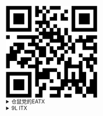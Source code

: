 <!DOCTYPE html>
<html>
  <head>
        <meta charset="UTF-8">
    <meta name="viewport" content="width=device-width, initial-scale=1.0">
    <style>
        .qr {
            font-size: 0;
        }
        .black,
        .white {
            display: inline-block;
            width: 10px;
            height: 10px;
        }
        .black {
            background-color: black;
        }
        .white {
            background-color: white;
        }
    </style>
  </head>
  <body>
     <div class="qr">
        <div><span class="black"></span><span class="black"></span><span class="black"></span><span class="black"></span><span class="black"></span><span class="black"></span><span class="black"></span><span class="white"></span><span class="black"></span><span class="white"></span><span class="black"></span><span class="white"></span><span class="black"></span><span class="black"></span><span class="black"></span><span class="white"></span><span class="white"></span><span class="white"></span><span class="black"></span><span class="black"></span><span class="black"></span><span class="black"></span><span class="black"></span><span class="black"></span><span class="black"></span></div>
        <div><span class="black"></span><span class="white"></span><span class="white"></span><span class="white"></span><span class="white"></span><span class="white"></span><span class="black"></span><span class="white"></span><span class="black"></span><span class="black"></span><span class="white"></span><span class="black"></span><span class="white"></span><span class="white"></span><span class="white"></span><span class="white"></span><span class="black"></span><span class="white"></span><span class="black"></span><span class="white"></span><span class="white"></span><span class="white"></span><span class="white"></span><span class="white"></span><span class="black"></span></div>
        <div><span class="black"></span><span class="white"></span><span class="black"></span><span class="black"></span><span class="black"></span><span class="white"></span><span class="black"></span><span class="white"></span><span class="black"></span><span class="white"></span><span class="black"></span><span class="white"></span><span class="white"></span><span class="black"></span><span class="white"></span><span class="black"></span><span class="white"></span><span class="white"></span><span class="black"></span><span class="white"></span><span class="black"></span><span class="black"></span><span class="black"></span><span class="white"></span><span class="black"></span></div>
        <div><span class="black"></span><span class="white"></span><span class="black"></span><span class="black"></span><span class="black"></span><span class="white"></span><span class="black"></span><span class="white"></span><span class="white"></span><span class="white"></span><span class="black"></span><span class="white"></span><span class="black"></span><span class="black"></span><span class="white"></span><span class="black"></span><span class="black"></span><span class="white"></span><span class="black"></span><span class="white"></span><span class="black"></span><span class="black"></span><span class="black"></span><span class="white"></span><span class="black"></span></div>
        <div><span class="black"></span><span class="white"></span><span class="black"></span><span class="black"></span><span class="black"></span><span class="white"></span><span class="black"></span><span class="white"></span><span class="black"></span><span class="black"></span><span class="black"></span><span class="black"></span><span class="white"></span><span class="white"></span><span class="white"></span><span class="white"></span><span class="white"></span><span class="white"></span><span class="black"></span><span class="white"></span><span class="black"></span><span class="black"></span><span class="black"></span><span class="white"></span><span class="black"></span></div>
        <div><span class="black"></span><span class="white"></span><span class="white"></span><span class="white"></span><span class="white"></span><span class="white"></span><span class="black"></span><span class="white"></span><span class="white"></span><span class="black"></span><span class="white"></span><span class="black"></span><span class="white"></span><span class="black"></span><span class="white"></span><span class="white"></span><span class="white"></span><span class="white"></span><span class="black"></span><span class="white"></span><span class="white"></span><span class="white"></span><span class="white"></span><span class="white"></span><span class="black"></span></div>
        <div><span class="black"></span><span class="black"></span><span class="black"></span><span class="black"></span><span class="black"></span><span class="black"></span><span class="black"></span><span class="white"></span><span class="black"></span><span class="white"></span><span class="black"></span><span class="white"></span><span class="black"></span><span class="white"></span><span class="black"></span><span class="white"></span><span class="black"></span><span class="white"></span><span class="black"></span><span class="black"></span><span class="black"></span><span class="black"></span><span class="black"></span><span class="black"></span><span class="black"></span></div>
        <div><span class="white"></span><span class="white"></span><span class="white"></span><span class="white"></span><span class="white"></span><span class="white"></span><span class="white"></span><span class="white"></span><span class="white"></span><span class="black"></span><span class="black"></span><span class="black"></span><span class="black"></span><span class="black"></span><span class="black"></span><span class="white"></span><span class="black"></span><span class="white"></span><span class="white"></span><span class="white"></span><span class="white"></span><span class="white"></span><span class="white"></span><span class="white"></span><span class="white"></span></div>
        <div><span class="black"></span><span class="white"></span><span class="white"></span><span class="black"></span><span class="black"></span><span class="black"></span><span class="black"></span><span class="black"></span><span class="black"></span><span class="white"></span><span class="black"></span><span class="black"></span><span class="black"></span><span class="white"></span><span class="black"></span><span class="black"></span><span class="white"></span><span class="black"></span><span class="white"></span><span class="white"></span><span class="black"></span><span class="white"></span><span class="black"></span><span class="black"></span><span class="black"></span></div>
        <div><span class="white"></span><span class="white"></span><span class="white"></span><span class="white"></span><span class="white"></span><span class="white"></span><span class="white"></span><span class="black"></span><span class="white"></span><span class="black"></span><span class="white"></span><span class="white"></span><span class="black"></span><span class="black"></span><span class="black"></span><span class="black"></span><span class="white"></span><span class="black"></span><span class="white"></span><span class="black"></span><span class="black"></span><span class="black"></span><span class="black"></span><span class="black"></span><span class="white"></span></div>
        <div><span class="white"></span><span class="white"></span><span class="black"></span><span class="black"></span><span class="black"></span><span class="white"></span><span class="black"></span><span class="black"></span><span class="black"></span><span class="white"></span><span class="white"></span><span class="black"></span><span class="white"></span><span class="white"></span><span class="white"></span><span class="black"></span><span class="black"></span><span class="white"></span><span class="black"></span><span class="white"></span><span class="white"></span><span class="black"></span><span class="white"></span><span class="white"></span><span class="black"></span></div>
        <div><span class="white"></span><span class="black"></span><span class="white"></span><span class="black"></span><span class="black"></span><span class="white"></span><span class="white"></span><span class="white"></span><span class="black"></span><span class="black"></span><span class="black"></span><span class="white"></span><span class="black"></span><span class="white"></span><span class="black"></span><span class="black"></span><span class="white"></span><span class="black"></span><span class="black"></span><span class="white"></span><span class="white"></span><span class="black"></span><span class="black"></span><span class="black"></span><span class="black"></span></div>
        <div><span class="white"></span><span class="black"></span><span class="black"></span><span class="black"></span><span class="white"></span><span class="black"></span><span class="black"></span><span class="black"></span><span class="white"></span><span class="black"></span><span class="black"></span><span class="white"></span><span class="black"></span><span class="black"></span><span class="white"></span><span class="white"></span><span class="black"></span><span class="white"></span><span class="black"></span><span class="white"></span><span class="white"></span><span class="white"></span><span class="white"></span><span class="white"></span><span class="black"></span></div>
        <div><span class="black"></span><span class="black"></span><span class="black"></span><span class="white"></span><span class="white"></span><span class="white"></span><span class="white"></span><span class="black"></span><span class="white"></span><span class="black"></span><span class="black"></span><span class="white"></span><span class="white"></span><span class="black"></span><span class="white"></span><span class="black"></span><span class="white"></span><span class="white"></span><span class="white"></span><span class="white"></span><span class="black"></span><span class="white"></span><span class="white"></span><span class="black"></span><span class="white"></span></div>
        <div><span class="black"></span><span class="black"></span><span class="black"></span><span class="white"></span><span class="black"></span><span class="black"></span><span class="black"></span><span class="white"></span><span class="black"></span><span class="white"></span><span class="white"></span><span class="black"></span><span class="black"></span><span class="white"></span><span class="black"></span><span class="black"></span><span class="white"></span><span class="black"></span><span class="white"></span><span class="white"></span><span class="white"></span><span class="black"></span><span class="black"></span><span class="black"></span><span class="black"></span></div>
        <div><span class="black"></span><span class="white"></span><span class="white"></span><span class="black"></span><span class="black"></span><span class="black"></span><span class="white"></span><span class="white"></span><span class="black"></span><span class="black"></span><span class="white"></span><span class="black"></span><span class="white"></span><span class="white"></span><span class="black"></span><span class="white"></span><span class="black"></span><span class="black"></span><span class="white"></span><span class="white"></span><span class="black"></span><span class="white"></span><span class="black"></span><span class="white"></span><span class="black"></span></div>
        <div><span class="black"></span><span class="white"></span><span class="white"></span><span class="white"></span><span class="black"></span><span class="white"></span><span class="black"></span><span class="black"></span><span class="black"></span><span class="white"></span><span class="white"></span><span class="white"></span><span class="white"></span><span class="white"></span><span class="white"></span><span class="white"></span><span class="black"></span><span class="black"></span><span class="black"></span><span class="black"></span><span class="black"></span><span class="white"></span><span class="black"></span><span class="black"></span><span class="white"></span></div>
        <div><span class="white"></span><span class="white"></span><span class="white"></span><span class="white"></span><span class="white"></span><span class="white"></span><span class="white"></span><span class="white"></span><span class="black"></span><span class="white"></span><span class="black"></span><span class="black"></span><span class="black"></span><span class="black"></span><span class="white"></span><span class="white"></span><span class="black"></span><span class="white"></span><span class="white"></span><span class="white"></span><span class="black"></span><span class="white"></span><span class="white"></span><span class="black"></span><span class="white"></span></div>
        <div><span class="black"></span><span class="black"></span><span class="black"></span><span class="black"></span><span class="black"></span><span class="black"></span><span class="black"></span><span class="white"></span><span class="black"></span><span class="black"></span><span class="black"></span><span class="black"></span><span class="white"></span><span class="white"></span><span class="black"></span><span class="white"></span><span class="black"></span><span class="white"></span><span class="black"></span><span class="white"></span><span class="black"></span><span class="black"></span><span class="white"></span><span class="white"></span><span class="black"></span></div>
        <div><span class="black"></span><span class="white"></span><span class="white"></span><span class="white"></span><span class="white"></span><span class="white"></span><span class="black"></span><span class="white"></span><span class="black"></span><span class="black"></span><span class="black"></span><span class="black"></span><span class="white"></span><span class="white"></span><span class="black"></span><span class="white"></span><span class="black"></span><span class="white"></span><span class="black"></span><span class="white"></span><span class="black"></span><span class="black"></span><span class="white"></span><span class="white"></span><span class="black"></span></div>
        <div><span class="black"></span><span class="white"></span><span class="black"></span><span class="black"></span><span class="black"></span><span class="white"></span><span class="black"></span><span class="white"></span><span class="black"></span><span class="white"></span><span class="white"></span><span class="white"></span><span class="black"></span><span class="white"></span><span class="white"></span><span class="black"></span><span class="black"></span><span class="black"></span><span class="black"></span><span class="black"></span><span class="black"></span><span class="black"></span><span class="white"></span><span class="black"></span><span class="black"></span></div>
        <div><span class="black"></span><span class="white"></span><span class="black"></span><span class="black"></span><span class="black"></span><span class="white"></span><span class="black"></span><span class="white"></span><span class="black"></span><span class="white"></span><span class="black"></span><span class="white"></span><span class="white"></span><span class="white"></span><span class="white"></span><span class="black"></span><span class="black"></span><span class="white"></span><span class="black"></span><span class="black"></span><span class="white"></span><span class="black"></span><span class="white"></span><span class="black"></span><span class="black"></span></div>
        <div><span class="black"></span><span class="white"></span><span class="black"></span><span class="black"></span><span class="black"></span><span class="white"></span><span class="black"></span><span class="white"></span><span class="white"></span><span class="black"></span><span class="black"></span><span class="white"></span><span class="black"></span><span class="black"></span><span class="black"></span><span class="black"></span><span class="white"></span><span class="black"></span><span class="white"></span><span class="black"></span><span class="black"></span><span class="white"></span><span class="black"></span><span class="black"></span><span class="black"></span></div>
        <div><span class="black"></span><span class="white"></span><span class="white"></span><span class="white"></span><span class="white"></span><span class="white"></span><span class="black"></span><span class="white"></span><span class="white"></span><span class="black"></span><span class="white"></span><span class="white"></span><span class="white"></span><span class="white"></span><span class="black"></span><span class="white"></span><span class="white"></span><span class="white"></span><span class="white"></span><span class="black"></span><span class="black"></span><span class="white"></span><span class="black"></span><span class="black"></span><span class="black"></span></div>
        <div><span class="black"></span><span class="black"></span><span class="black"></span><span class="black"></span><span class="black"></span><span class="black"></span><span class="black"></span><span class="white"></span><span class="black"></span><span class="black"></span><span class="white"></span><span class="white"></span><span class="black"></span><span class="black"></span><span class="black"></span><span class="white"></span><span class="black"></span><span class="black"></span><span class="white"></span><span class="white"></span><span class="white"></span><span class="black"></span><span class="white"></span><span class="white"></span><span class="black"></span></div>
    </div>
<details>
<summary>仓鼠党的EATX</summary>
<p>
  
**CPU**: 
- Intel i9-12900K
  
**AIO**: 
- Corsair H150i ELITE CAPELLIX & LCD Kit
  
**MB**: 
- Gigabyte Z790 Aorus Master
  
**MEM**:
- G.Skill Trident Z5 16G*4 @6000C36
  
**GPU**: 
- GIGABYTE AORUS RTX 4090 MASTER
  
**SSD**: 
- Intel Optane P5801X 400GB
- [WD AN1500] Samsung 980 PRO 2TB *2
- [WD AN1500] Samsung 970 EvoPlus 2TB *2
- Samsung 990 PRO 2TB
- Samsung PM9A1 2TB
- Samsung PM983A 960GB
- WD SN850X 2TB
- Fanxiang S790 4TB *2
  
**HDD**: 
- TOSHIBA MG08ACA 16TB *2
- WD HC530 14TB
- TOSHIBA MG04ACA 4TB
  
**PSU**:
- ROG Thor II 1000W
  
**FAN**: 
- Corsair ML120 *6
- Corsair ML140 *4
- Gentle Typhoon GT1850 *3
  
**Case**:
- Corsair 7000X RGB
  
**Monitor**: 
- LG OLED42C2PUA
- Dell S2721DGF
- Acer HA270
  
**Keyboard**: 
- Corsair K100 AIR
- Varmillo VA87
  
**Mouse**: 
- Logitech PRO X SUPERLIGHT
  
**IEM**: 
- 64 Audio U18S & PW Audio 1960s
- Inear ProPhile 8s & Brise Audio Yatono
- Beyerdynamic Xelento & OC studio AUX
  
**Headphone**: 
- Beyerdynamic DT 770 Pro
- Audio-Technica R70X
  
**DAP**:
- A&ultima SP2000
  
**Speakers**:
- PSI Audio A17-M *2
  
**Decode**:
- HIBIKI String Decoding System
  
**PreAMP**:
- SMSL HO200
  
</p>
</details>

<details>
<summary>9L ITX</summary>
<p>
  
**CPU**: 
- Intel i3-12100F
  
**AIO**: 
- Deepcool LT520
  
**MB**: 
- Gigabyte Z690i Aorus Ultra Plus
  
**MEM**: 
- Trident Z Royal 16G*2 @4000C18
  
**GPU**: 
- EVGA RTX 3080Ti FTW3
  
**SSD**: 
- Intel Optane 905P 960GB
- WD SN850X 2TB
  
**PSU**: 
Corsair SF750  

**FAN**: 
- Corsair AF120
- Noctua A12x25
  
**Case**:
- Formd T1 V2.1
  
**Monitor**:
- FFALCON R21U81
  
**Keyboard**:
- ROG Azoth
  
**Mouse**:
- Logitech PRO WIRELESS
   
**Headphone**:
- Astell&KernT5p MKII & Bispa JUN

</p>
</details>

  </body>
</html>


